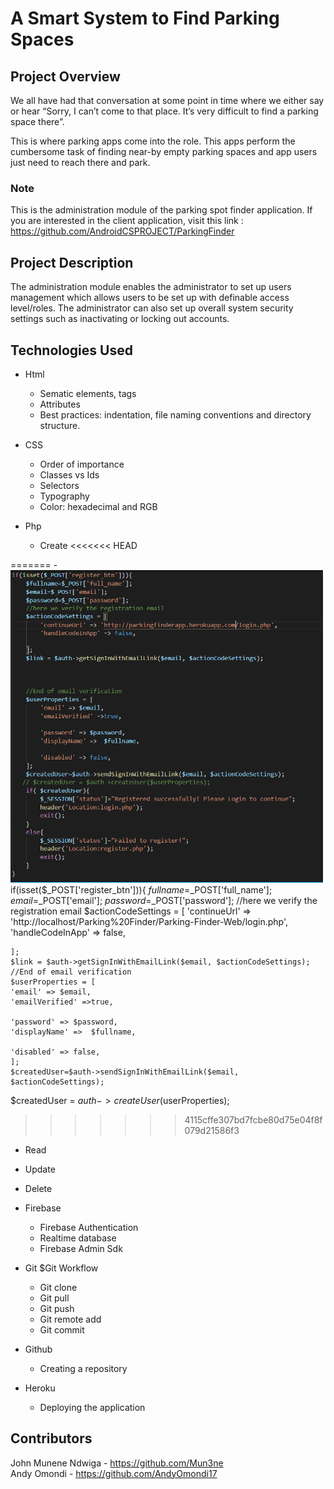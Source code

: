 # A Smart System to Find Parking Spaces

## Project Overview
We all have had that conversation at some point in time where we either say or hear “Sorry, I can’t come to that place. It’s very difficult to find a parking space there”.

This is where parking apps come into the role. This apps perform the cumbersome task of finding near-by empty parking spaces and app users just need to reach there and park. 

### Note
 This is the administration module of the parking spot finder application. If you are interested in the client application, visit this link : https://github.com/AndroidCSPROJECT/ParkingFinder

 ## Project Description 
 The administration module enables the administrator to set up users management which allows users to be set up with definable access level/roles. The administrator can also set up overall system security settings such as inactivating or locking out accounts.

 ## Technologies Used

 - Html
   - Sematic elements, tags
   - Attributes
   - Best practices: indentation, file naming conventions and directory structure.

- CSS
   - Order of importance
   - Classes vs Ids
   - Selectors
   - Typography
   - Color: hexadecimal and RGB

- Php
   - Create
<<<<<<< HEAD
     
=======
     - <img src="readmeuploads/Capture_reg.PNG" height="500px" width="500px"/>
    if(isset($_POST['register_btn'])){
    $fullname=$_POST['full_name'];
    $email=$_POST['email'];
    $password=$_POST['password'];
    //here we verify the registration email
    $actionCodeSettings = [
        'continueUrl' => 'http://localhost/Parking%20Finder/Parking-Finder-Web/login.php',
        'handleCodeInApp' => false,
        
    ];
    $link = $auth->getSignInWithEmailLink($email, $actionCodeSettings);
    //End of email verification
    $userProperties = [
    'email' => $email,
    'emailVerified' =>true,
       
    'password' => $password,
    'displayName' =>  $fullname,
       
    'disabled' => false,
    ];
    $createdUser=$auth->sendSignInWithEmailLink($email, $actionCodeSettings);  
   $createdUser = $auth->createUser($userProperties);  
>>>>>>> 4115cffe307bd7fcbe80d75e04f8f079d21586f3
   - Read
   - Update
   - Delete

- Firebase
   - Firebase Authentication
   - Realtime database
   - Firebase Admin Sdk

- Git $Git Workflow
  - Git clone
  - Git pull
  - Git push
  - Git remote add
  - Git commit

- Github
  - Creating a repository

- Heroku
  - Deploying the application

## Contributors
   John Munene Ndwiga - https://github.com/Mun3ne
   <br/>
   Andy Omondi        - https://github.com/AndyOmondi17



  
